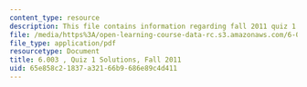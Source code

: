 ```yaml
---
content_type: resource
description: This file contains information regarding fall 2011 quiz 1 solutions.
file: /media/https%3A/open-learning-course-data-rc.s3.amazonaws.com/6-003-signals-and-systems-fall-2011/65e858c21837a32166b9686e89c4d411_MIT6_003F11_q1_sol.pdf
file_type: application/pdf
resourcetype: Document
title: 6.003 , Quiz 1 Solutions, Fall 2011
uid: 65e858c2-1837-a321-66b9-686e89c4d411
---
```

